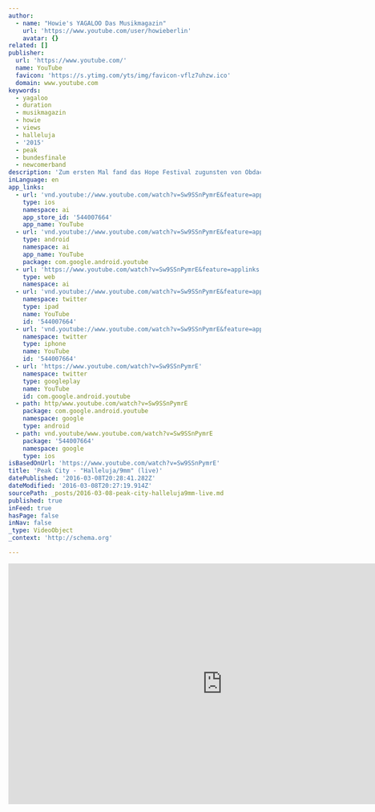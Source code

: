 ```yaml
---
author:
  - name: "Howie's YAGALOO Das Musikmagazin"
    url: 'https://www.youtube.com/user/howieberlin'
    avatar: {}
related: []
publisher:
  url: 'https://www.youtube.com/'
  name: YouTube
  favicon: 'https://s.ytimg.com/yts/img/favicon-vflz7uhzw.ico'
  domain: www.youtube.com
keywords:
  - yagaloo
  - duration
  - musikmagazin
  - howie
  - views
  - halleluja
  - '2015'
  - peak
  - bundesfinale
  - newcomerband
description: 'Zum ersten Mal fand das Hope Festival zugunsten von Obdachlosen in Berlin statt. Mit dabei die Local Heroes Sieger 2015 Peak City aus Berlin! Mit ihren Songs "Halleluja/9mm". Yagaloo.TV war dabei!'
inLanguage: en
app_links:
  - url: 'vnd.youtube://www.youtube.com/watch?v=Sw9SSnPymrE&feature=applinks'
    type: ios
    namespace: ai
    app_store_id: '544007664'
    app_name: YouTube
  - url: 'vnd.youtube://www.youtube.com/watch?v=Sw9SSnPymrE&feature=applinks'
    type: android
    namespace: ai
    app_name: YouTube
    package: com.google.android.youtube
  - url: 'https://www.youtube.com/watch?v=Sw9SSnPymrE&feature=applinks'
    type: web
    namespace: ai
  - url: 'vnd.youtube://www.youtube.com/watch?v=Sw9SSnPymrE&feature=applinks'
    namespace: twitter
    type: ipad
    name: YouTube
    id: '544007664'
  - url: 'vnd.youtube://www.youtube.com/watch?v=Sw9SSnPymrE&feature=applinks'
    namespace: twitter
    type: iphone
    name: YouTube
    id: '544007664'
  - url: 'https://www.youtube.com/watch?v=Sw9SSnPymrE'
    namespace: twitter
    type: googleplay
    name: YouTube
    id: com.google.android.youtube
  - path: http/www.youtube.com/watch?v=Sw9SSnPymrE
    package: com.google.android.youtube
    namespace: google
    type: android
  - path: vnd.youtube/www.youtube.com/watch?v=Sw9SSnPymrE
    package: '544007664'
    namespace: google
    type: ios
isBasedOnUrl: 'https://www.youtube.com/watch?v=Sw9SSnPymrE'
title: 'Peak City - "Halleluja/9mm" (live)'
datePublished: '2016-03-08T20:28:41.282Z'
dateModified: '2016-03-08T20:27:19.914Z'
sourcePath: _posts/2016-03-08-peak-city-halleluja9mm-live.md
published: true
inFeed: true
hasPage: false
inNav: false
_type: VideoObject
_context: 'http://schema.org'

---
```

<iframe src="https://cdn.embedly.com/widgets/media.html?src=https%3A%2F%2Fwww.youtube.com%2Fembed%2FSw9SSnPymrE%3Ffeature%3Doembed&amp;url=https%3A%2F%2Fwww.youtube.com%2Fwatch%3Fv%3DSw9SSnPymrE&amp;image=https%3A%2F%2Fi.ytimg.com%2Fvi%2FSw9SSnPymrE%2Fhqdefault.jpg&amp;key=b7d04c9b404c499eba89ee7072e1c4f7&amp;type=text%2Fhtml&amp;schema=youtube" width="854" height="480" scrolling="no" frameborder="0" allowfullscreen="allowfullscreen" style=""></iframe>